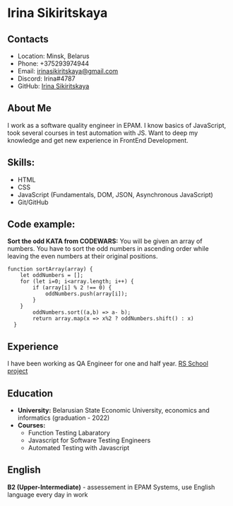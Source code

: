 # Irina Sikiritskaya

## Contacts
* Location: Minsk, Belarus
* Phone: +375293974944
* Email: irinasikiritskaya@gmail.com
* Discord: Irina#4787
* GitHub: [Irina Sikiritskaya](https://github.com/Irina-Sikiritskaya)

## About Me
I work as a software quality engineer in EPAM. I know basics of JavaScript, took several courses in test automation with JS. Want to deep my knowledge and get new experience in FrontEnd Development.

## Skills:
* HTML
* CSS 
* JavaScript (Fundamentals, DOM, JSON, Asynchronous JavaScript)
* Git/GitHub

## Code example:
**Sort the odd KATA from CODEWARS:** You will be given an array of numbers. You have to sort the odd numbers in ascending order while leaving the even numbers at their original positions.
```
function sortArray(array) {
    let oddNumbers = [];
    for (let i=0; i<array.length; i++) {
        if (array[i] % 2 !== 0) {
            oddNumbers.push(array[i]);
        }
    }
        oddNumbers.sort((a,b) => a- b);
        return array.map(x => x%2 ? oddNumbers.shift() : x)
  }
``` 

## Experience
I have been working as QA Engineer for one and half year.
[RS School project](https://github.com/Irina-Sikiritskaya/rsschool-cv)

## Education
* **University:** Belarusian State Economic University, economics and informatics (graduation - 2022)
* **Courses:**
    + Function Testing Labaratory
    + Javascript for Software Testing Engineers
    + Automated Testing with Javascript 

## English
**B2 (Upper-Intermediate)** - assessement in EPAM Systems, use English language every day in work